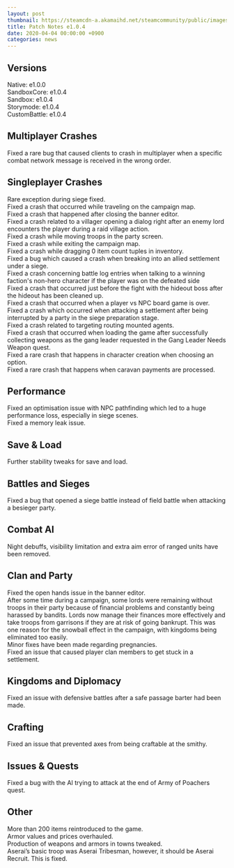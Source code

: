 ```yaml
---
layout: post
thumbnail: https://steamcdn-a.akamaihd.net/steamcommunity/public/images/clans/26623866/054363467a0e5862f083e291301b411866a69937.png
title: Patch Notes e1.0.4
date: 2020-04-04 00:00:00 +0900
categories: news
---
```


## Versions
Native: e1.0.0  
SandboxCore: e1.0.4  
Sandbox: e1.0.4  
Storymode: e1.0.4  
CustomBattle: e1.0.4  


## Multiplayer Crashes
Fixed a rare bug that caused clients to crash in multiplayer when a specific combat network message is received in the wrong order.  

## Singleplayer Crashes
Rare exception during siege fixed.  
Fixed a crash that occurred while traveling on the campaign map.  
Fixed a crash that happened after closing the banner editor.  
Fixed a crash related to a villager opening a dialog right after an enemy lord encounters the player during a raid village action.  
Fixed a crash while moving troops in the party screen.  
Fixed a crash while exiting the campaign map.  
Fixed a crash while dragging 0 item count tuples in inventory.  
Fixed a bug which caused a crash when breaking into an allied settlement under a siege.  
Fixed a crash concerning battle log entries when talking to a winning faction's non-hero character if the player was on the defeated side  
Fixed a crash that occurred just before the fight with the hideout boss after the hideout has been cleaned up.  
Fixed a crash that occurred when a player vs NPC board game is over.  
Fixed a crash which occurred when attacking a settlement after being interrupted by a party in the siege preparation stage.  
Fixed a crash related to targeting routing mounted agents.  
Fixed a crash that occurred when loading the game after successfully collecting weapons as the gang leader requested in the Gang Leader Needs Weapon quest.  
Fixed a rare crash that happens in character creation when choosing an option.  
Fixed a rare crash that happens when caravan payments are processed.  

## Performance
Fixed an optimisation issue with NPC pathfinding which led to a huge performance loss, especially in siege scenes.  
Fixed a memory leak issue.  

## Save & Load
Further stability tweaks for save and load.  

## Battles and Sieges
Fixed a bug that opened a siege battle instead of field battle when attacking a besieger party.  

## Combat AI
Night debuffs, visibility limitation and extra aim error of ranged units have been removed.  

## Clan and Party
Fixed the open hands issue in the banner editor.  
After some time during a campaign, some lords were remaining without troops in their party because of financial problems and constantly being harassed by bandits. Lords now manage their finances more effectively and take troops from garrisons if they are at risk of going bankrupt. This was one reason for the snowball effect in the campaign, with kingdoms being eliminated too easily.  
Minor fixes have been made regarding pregnancies.  
Fixed an issue that caused player clan members to get stuck in a settlement.  

## Kingdoms and Diplomacy
Fixed an issue with defensive battles after a safe passage barter had been made.  

## Crafting
Fixed an issue that prevented axes from being craftable at the smithy.  

## Issues & Quests
Fixed a bug with the AI trying to attack at the end of Army of Poachers quest.  

## Other
More than 200 items reintroduced to the game.  
Armor values and prices overhauled.  
Production of weapons and armors in towns tweaked.  
Aserai’s basic troop was Aserai Tribesman, however, it should be Aserai Recruit. This is fixed.  

